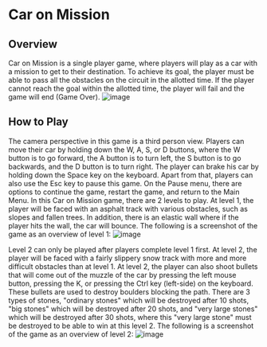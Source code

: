 # Car on Mission

## Overview
Car on Mission is a single player game, where players will play as a car with a mission to get to their destination. To achieve its goal, the player must be able to pass all the obstacles on the circuit in the allotted time. If the player cannot reach the goal within the allotted time, the player will fail and the game will end (Game Over).
![image](https://github.com/yosuaw/Car-on-Mission/assets/80568597/ab660d0b-ead6-4153-b2f8-db91971ac384)

## How to Play
The camera perspective in this game is a third person view. Players can move their car by holding down the W, A, S, or D buttons, where the W button is to go forward, the A button is to turn left, the S button is to go backwards, and the D button is to turn right. The player can brake his car by holding down the Space key on the keyboard. Apart from that, players can also use the Esc key to pause this game. On the Pause menu, there are options to continue the game, restart the game, and return to the Main Menu. In this Car on Mission game, there are 2 levels to play. At level 1, the player will be faced with an asphalt track with various obstacles, such as slopes and fallen trees. In addition, there is an elastic wall where if the player hits the wall, the car will bounce. The following is a screenshot of the game as an overview of level 1:
![image](https://github.com/yosuaw/Car-on-Mission/assets/80568597/a8d32bf5-fd7d-4c46-bee8-2238415360d5)

Level 2 can only be played after players complete level 1 first. At level 2, the player will be faced with a fairly slippery snow track with more and more difficult obstacles than at level 1. At level 2, the player can also shoot bullets that will come out of the muzzle of the car by pressing the left mouse button, pressing the K, or pressing the Ctrl key (left-side) on the keyboard. These bullets are used to destroy boulders blocking the path. There are 3 types of stones, "ordinary stones" which will be destroyed after 10 shots, "big stones" which will be destroyed after 20 shots, and "very large stones" which will be destroyed after 30 shots, where this "very large stone" must be destroyed to be able to win at this level 2. The following is a screenshot of the game as an overview of level 2:
![image](https://github.com/yosuaw/Car-on-Mission/assets/80568597/a911412b-9b54-4131-917c-d8fc6259a62c)
